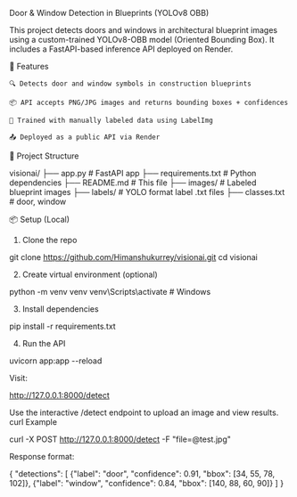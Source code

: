 Door & Window Detection in Blueprints (YOLOv8 OBB)

This project detects doors and windows in architectural blueprint images using a custom-trained YOLOv8-OBB model (Oriented Bounding Box). It includes a FastAPI-based inference API deployed on Render.

🚀 Features

    🔍 Detects door and window symbols in construction blueprints

    📦 API accepts PNG/JPG images and returns bounding boxes + confidences

    🧠 Trained with manually labeled data using LabelImg

    📤 Deployed as a public API via Render

📁 Project Structure

visionai/
├── app.py                 # FastAPI app
├── requirements.txt       # Python dependencies
├── README.md              # This file
├── images/                # Labeled blueprint images
├── labels/                # YOLO format label .txt files
├── classes.txt            # door, window


📦 Setup (Local)
1. Clone the repo

git clone https://github.com/Himanshukurrey/visionai.git
cd visionai

2. Create virtual environment (optional)

python -m venv venv
venv\Scripts\activate    # Windows

3. Install dependencies

pip install -r requirements.txt

4. Run the API

uvicorn app:app --reload


Visit:

http://127.0.0.1:8000/detect

Use the interactive /detect endpoint to upload an image and view results.
curl Example

curl -X POST http://127.0.0.1:8000/detect -F "file=@test.jpg"

Response format:

{
  "detections": [
    {"label": "door", "confidence": 0.91, "bbox": [34, 55, 78, 102]},
    {"label": "window", "confidence": 0.84, "bbox": [140, 88, 60, 90]}
  ]
}
